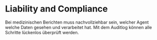 # Liability and Compliance

Bei medizinischen Berichten muss nachvollziehbar sein, welcher Agent welche Daten
gesehen und verarbeitet hat. Mit dem Auditlog können alle Schritte lückenlos
überprüft werden.
